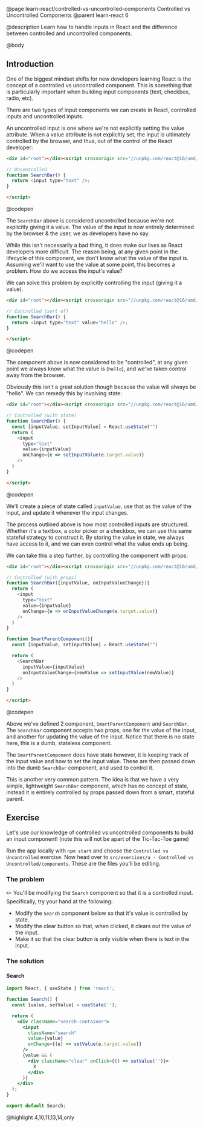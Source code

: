 @page learn-react/controlled-vs-uncontrolled-components Controlled vs Uncontrolled Components
@parent learn-react 6

@description Learn how to handle inputs in React and the difference between controlled and uncontrolled components.

@body

## Introduction 

One of the biggest mindset shifts for new developers learning React is the concept of a controlled vs uncontrolled component. This is something that is particularly important when building input components (text, checkbox, radio, etc).

There are two types of input components we can create in React, controlled inputs and uncontrolled inputs.

An uncontrolled input is one where we're not explicitly setting the value attribute. When a value attribute is not explicitly set, the input is ultimately controlled by the browser, and thus, out of the control of the React developer:

```html
<div id="root"></div><script crossorigin src="//unpkg.com/react@16/umd/react.development.js"></script><script crossorigin src="//unpkg.com/react-dom@16/umd/react-dom.development.js"></script><script type="jsx">ReactDOM.render(<SearchBar />,document.getElementById('root'));

// Uncontrolled
function SearchBar() {
  return <input type="text" />;
}

</script>
```
@codepen

The `SearchBar` above is considered uncontrolled because we're not explicitly giving it a value. The value of the input is now entirely determined by the browser & the user, we as developers have no say.

While this isn't necessarily a bad thing, it does make our lives as React developers more difficult. The reason being, at any given point in the lifecycle of this component, we don't know what the value of the input is. Assuming we'll want to use the value at some point, this becomes a problem. How do we access the input's value?

We can solve this problem by explicitly controlling the input (giving it a value).

```html  title="When we provide a value, we're controlling the input" subtitle="In this case, the user can't type anything"
<div id="root"></div><script crossorigin src="//unpkg.com/react@16/umd/react.development.js"></script><script crossorigin src="//unpkg.com/react-dom@16/umd/react-dom.development.js"></script><script type="jsx">ReactDOM.render(<SearchBar />,document.getElementById('root'));

// Controlled (sort of)
function SearchBar() {
  return <input type="text" value="hello" />;
}

</script>
```
@codepen

The component above is now considered to be "controlled", at any given point we always know what the value is (`hello`), and we've taken control away from the browser.

Obviously this isn't a great solution though because the value will always be "hello". We can remedy this by involving state:

```html
<div id="root"></div><script crossorigin src="//unpkg.com/react@16/umd/react.development.js"></script><script crossorigin src="//unpkg.com/react-dom@16/umd/react-dom.development.js"></script><script type="jsx">ReactDOM.render(<SearchBar />,document.getElementById('root'));

// Controlled (with state)
function SearchBar() {
  const [inputValue, setInputValue] = React.useState("")
  return (
    <input
      type="text"
      value={inputValue}
      onChange={e => setInputValue(e.target.value)}
    />
  )
}

</script>
```
@codepen

We'll create a piece of state called `inputValue`, use that as the value of the input, and update it whenever the input changes.

The process outlined above is how most controlled inputs are structured. Whether it's a textbox, a color picker or a checkbox, we can use this same stateful strategy to construct it. By storing the value in state, we always have access to it, and we can even control what the value ends up being.

We can take this a step further, by controlling the component with props:

```html 1:21 title="It's common to let a smart 'parent' component control the values"
<div id="root"></div><script crossorigin src="//unpkg.com/react@16/umd/react.development.js"></script><script crossorigin src="//unpkg.com/react-dom@16/umd/react-dom.development.js"></script><script type="jsx">ReactDOM.render(<SmartParentComponent />,document.getElementById('root'));

// Controlled (with props)
function SearchBar({inputValue, onInputValueChange}){
  return (
    <input
      type="text"
      value={inputValue}
      onChange={e => onInputValueChange(e.target.value)}
    />
  )
}

function SmartParentComponent(){
  const [inputValue, setInputValue] = React.useState("")

  return (
    <SearchBar
      inputValue={inputValue}
      onInputValueChange={newValue => setInputValue(newValue)}
    />
  )
}

</script>
```
@codepen

Above we've defined 2 component, `SmartParentComponent` and `SearchBar`. The `SearchBar` component accepts two props, one for the value of the input, and another for updating the value of the input. Notice that there is no state here, this is a dumb, stateless component.

The `SmartParentComponent` does have state however, it is keeping track of the input value and how to set the input value. These are then passed down into the dumb `SearchBar` component, and used to control it. 

This is another very common pattern. The idea is that we have a very simple, lightweight `SearchBar` component, which has no concept of state, instead it is entirely controlled by props passed down from a smart, stateful parent.


## Exercise

Let's use our knowledge of controlled vs uncontrolled components to build an input component! (note this will not be apart of the Tic-Tac-Toe game)

Run the app locally with `npm start` and choose the `Controlled vs Uncontrolled` exercise. Now head over to `src/exercises/a - Controlled vs Uncontrolled/components`. These are the files you'll be editing.

### The problem

✏️ You'll be modifying the `Search` component so that it is a controlled input. Specifically, try your hand at the following:

- Modify the `Search` component below so that it's value is controlled by state. 
- Modify the clear button so that, when clicked, it clears out the value of the input. 
- Make it so that the clear button is only visible when there is text in the input.

### The solution

#### Search

```jsx
import React, { useState } from 'react';

function Search() {
  const [value, setValue] = useState('');

  return (
    <div className="search-container">
      <input
        className="search"
        value={value}
        onChange={(e) => setValue(e.target.value)}
      />
      {value && (
        <div className="clear" onClick={() => setValue('')}>
          X
        </div>
      )}
    </div>
  );
}

export default Search;
```
@highlight 4,10,11,13,14,only
